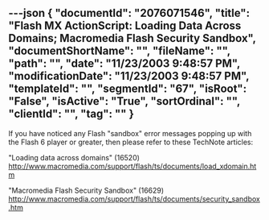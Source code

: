 ---json
{
  "documentId": "2076071546",
  "title": "Flash MX ActionScript: Loading Data Across Domains; Macromedia Flash Security Sandbox",
  "documentShortName": "",
  "fileName": "",
  "path": "",
  "date": "11/23/2003 9:48:57 PM",
  "modificationDate": "11/23/2003 9:48:57 PM",
  "templateId": "",
  "segmentId": "67",
  "isRoot": "False",
  "isActive": "True",
  "sortOrdinal": "",
  "clientId": "",
  "tag": ""
}
---

If you have noticed any Flash &quot;sandbox&quot; error messages popping up with the Flash 6 player or greater, then please refer to these TechNote articles:

&quot;Loading data across domains&quot; (16520)
http://www.macromedia.com/support/flash/ts/documents/load_xdomain.htm

&quot;Macromedia Flash Security Sandbox&quot; (16629)
http://www.macromedia.com/support/flash/ts/documents/security_sandbox.htm
